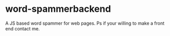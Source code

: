 # word-spammerbackend
A JS based word spammer for web pages. Ps if your willing to make a front end contact me.
